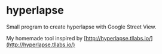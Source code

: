 hyperlapse
==========

Small program to create hyperlapse with Google Street View.

My homemade tool inspired by [http://hyperlapse.tllabs.io/](http://hyperlapse.tllabs.io/)
